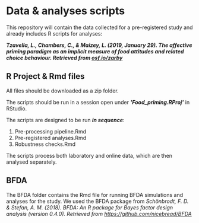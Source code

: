 # Data & analyses scripts 

This repository will contain the data collected for a pre-registered study and already includes R scripts for analyses: 

***Tzavella, L., Chambers, C., & Maizey, L. (2019, January 29). The affective priming paradigm as an implicit measure of food attitudes and related choice behaviour. Retrieved from <a href="osf.io/zqrby">osf.io/zqrby</a>*** 

## R Project & Rmd files
All files should be downloaded as a zip folder.

The scripts should be run in a session open under ***'Food_priming.RProj'*** in RStudio.

The scripts are designed to be run ***in sequence***:

1. Pre-processing pipeline.Rmd
2. Pre-registered analyses.Rmd
3. Robustness checks.Rmd

The scripts process both laboratory and online data, which are then analysed separately.

## BFDA

The BFDA folder contains the Rmd file for running BFDA simulations and analyses for the study. 
We used the BFDA package from *Schönbrodt, F. D. & Stefan, A. M. (2018). BFDA: An R package for Bayes factor design analysis (version 0.4.0). Retrieved from https://github.com/nicebread/BFDA*
